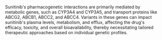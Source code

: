 Sunitinib's pharmacogenetic interactions are primarily mediated by metabolic genes, such as CYP3A4 and CYP3A5, and transport proteins like ABCG2, ABCB1, ABCC2, and ABCC4. Variants in these genes can impact sunitinib's plasma levels, metabolism, and efflux, affecting the drug's efficacy, toxicity, and overall bioavailability, thereby necessitating tailored therapeutic approaches based on individual genetic profiles.